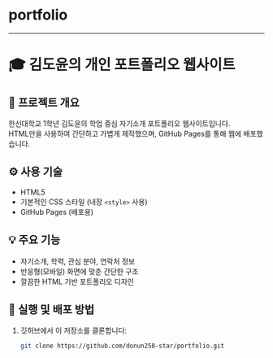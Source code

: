 # portfolio

---
# 🎓 김도윤의 개인 포트폴리오 웹사이트

## 🧭 프로젝트 개요
한신대학교 1학년 김도윤의 학업 중심 자기소개 포트폴리오 웹사이트입니다.  
HTML만을 사용하여 간단하고 가볍게 제작했으며, GitHub Pages를 통해 웹에 배포했습니다.

## ⚙️ 사용 기술
- HTML5  
- 기본적인 CSS 스타일 (내장 `<style>` 사용)  
- GitHub Pages (배포용)

## 💡 주요 기능
- 자기소개, 학력, 관심 분야, 연락처 정보  
- 반응형(모바일) 화면에 맞춘 간단한 구조  
- 깔끔한 HTML 기반 포트폴리오 디자인

## 🚀 실행 및 배포 방법
1. 깃허브에서 이 저장소를 클론합니다:
   ```bash
   git clone https://github.com/donun258-star/portfolio.git

